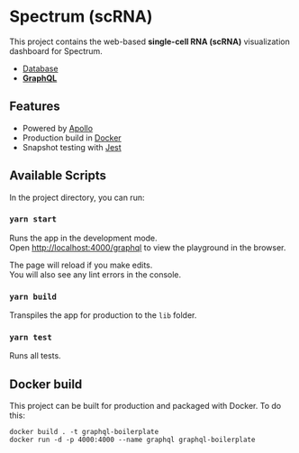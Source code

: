 # Spectrum (scRNA)

This project contains the web-based **single-cell RNA (scRNA)** visualization dashboard for Spectrum.

- [Database](https://github.com/shahcompbio/spectrum-scrna-db)
- [**GraphQL**](https://github.com/shahcompbio/spectrum-scrna-graphql)

## Features

- Powered by [Apollo](https://www.apollographql.com/)
- Production build in [Docker](https://www.docker.com/)
- Snapshot testing with [Jest](https://jestjs.io/)

## Available Scripts

In the project directory, you can run:

### `yarn start`

Runs the app in the development mode.<br>
Open [http://localhost:4000/graphql](http://localhost:4000/graphql) to view the playground in the browser.

The page will reload if you make edits.<br>
You will also see any lint errors in the console.

### `yarn build`

Transpiles the app for production to the `lib` folder.

### `yarn test`

Runs all tests.

## Docker build

This project can be built for production and packaged with Docker. To do this:

```
docker build . -t graphql-boilerplate
docker run -d -p 4000:4000 --name graphql graphql-boilerplate
```
